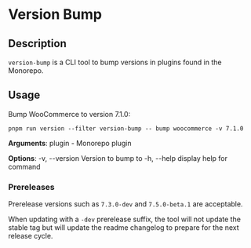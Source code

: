 # Version Bump

## Description

`version-bump` is a CLI tool to bump versions in plugins found in the Monorepo.

## Usage

Bump WooCommerce to version 7.1.0:

```
pnpm run version --filter version-bump -- bump woocommerce -v 7.1.0
```

**Arguments**:
plugin - Monorepo plugin

**Options**:
-v, --version <string> Version to bump to
-h, --help display help for command

### Prereleases

Prerelease versions such as `7.3.0-dev` and `7.5.0-beta.1` are acceptable.

When updating with a `-dev` prerelease suffix, the tool will not update the stable tag but will update the readme changelog to prepare for the next release cycle.
